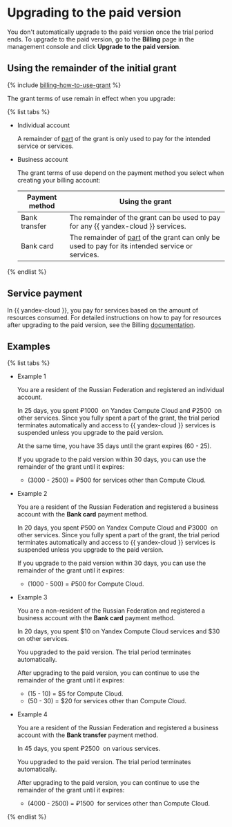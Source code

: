 # Upgrading to the paid version

You don't automatically upgrade to the paid version once the trial period ends. To upgrade to the paid version, go to the **Billing** page in the management console and click **Upgrade to the paid version**.

## Using the remainder of the initial grant

{% include [billing-how-to-use-grant](../../_includes/billing-how-to-use-grant.md) %}

The grant terms of use remain in effect when you upgrade:

{% list tabs %}

- Individual account

   A remainder of [part](usage-grant.md) of the grant is only used to pay for the intended service or services.

- Business account

   The grant terms of use depend on the payment method you select when creating your billing account:

   | Payment method | Using the grant |
   | ----- | ----- |
   | Bank transfer | The remainder of the grant can be used to pay for any {{ yandex-cloud }} services. |
   | Bank card | The remainder of [part](usage-grant.md) of the grant can only be used to pay for its intended service or services. |

{% endlist %}

## Service payment

In {{ yandex-cloud }}, you pay for services based on the amount of resources consumed. For detailed instructions on how to pay for resources after upgrading to the paid version, see the Billing [documentation](../../billing/).

## Examples

{% list tabs %}

- Example 1

   You are a resident of the Russian Federation and registered an individual account.

   In 25 days, you spent ₽1000&nbsp; on Yandex Compute Cloud and ₽2500&nbsp; on other services. Since you fully spent a part of the grant, the trial period terminates automatically and access to {{ yandex-cloud }} services is suspended unless you upgrade to the paid version.

   At the same time, you have 35 days until the grant expires (60 - 25).

   If you upgrade to the paid version within 30 days, you can use the remainder of the grant until it expires:
   - (3000&nbsp;-&nbsp;2500) = ₽500 for services other than Compute Cloud.

- Example 2

   You are a resident of the Russian Federation and registered a business account with the **Bank card** payment method.

   In 20 days, you spent ₽500 on Yandex Compute Cloud and ₽3000&nbsp; on other services. Since you fully spent a part of the grant, the trial period terminates automatically and access to {{ yandex-cloud }} services is suspended unless you upgrade to the paid version.

   If you upgrade to the paid version within 30 days, you can use the remainder of the grant until it expires:
    - (1000&nbsp;- 500) = ₽500 for Compute Cloud.

- Example 3

   You are a non-resident of the Russian Federation and registered a business account with the **Bank card** payment method.

   In 20 days, you spent $10 on Yandex Compute Cloud services and $30 on other services.

   You upgraded to the paid version. The trial period terminates automatically.

   After upgrading to the paid version, you can continue to use the remainder of the grant until it expires:
   - (15 - 10) = $5 for Compute Cloud.
   - (50 - 30) = $20 for services other than Compute Cloud.

- Example 4

   You are a resident of the Russian Federation and registered a business account with the **Bank transfer** payment method.

   In 45 days, you spent ₽2500&nbsp; on various services.

   You upgraded to the paid version. The trial period terminates automatically.

   After upgrading to the paid version, you can continue to use the remainder of the grant until it expires:
   - (4000&nbsp;-&nbsp;2500) = ₽1500&nbsp; for services other than Compute Cloud.

{% endlist %}

